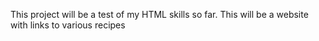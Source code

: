 This project will be a test of my HTML skills so far.
This will be a website with links to various recipes
